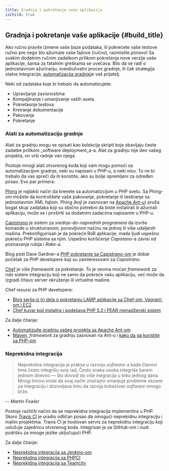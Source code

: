 ```yaml
---
title: Gradnja i pokretanje vaše aplikacije
isChild: true
---
```


## Gradnja i pokretanje vaše aplikacije {#build_title}

Ako ručno pravite izmene vaše baze podataka, ili pokrećete vaše testove ručno pre nego što ažurirate vaše fajlove (ručno), razmislite ponovo! Sa svakim dodatnim ručnim zadatkom prilikom pokretanja nove verzije vaše aplikacije, šansa za fatalnim greškama se uvećava. Bilo da se radi o jednostavnom ažuriranju, sveobuhvatni proces gradnje, ili čak strategija stalne integracije, [automatizacija gradnje](http://en.wikipedia.org/wiki/Build_automation)je vaš prijatelj.

Neki od zadataka koje bi trebalo da automatizujete:

* Upravljanje zavisnostima
* Kompajliranje i umanjivanje vaših aseta
* Pokretasnje testova
* Kreiranje dokumentacije
* Pakovanje
* Pokretanje


### Alati za automatizaciju gradnje

Alati za gradnju mogu se opisati kao kolekcija skripti koje obavljaju česte zadatke prilikom _software deployment_a-a. Alat za gradnju nije deo vašeg projekta, on vrši radnje van njega.

Postoje mnogi alati otvorenog koda koji vam mogu pomoći sa automatizacijom gradnje, neki su napisani u PHP-u, a neki nisu. To ne bi trebalo da vas spreči da ih koristite, ako su bolje opremljeni za određen posao. Evo par primera:

[Phing](http://www.phing.info/) je najlakši način da krenete sa automatizcijom u PHP svetu. Sa Phing-om možete da kontrolišete vaše pakovanje, pokretanje ili testiranje sa jednostavnim XML fajlom. Phing (koji je zasnovan na [Apache Ant-u](http://ant.apache.org/)) pruža bogat skup zadataka koji su obično potrebni da biste instalirali ili ažurirali aplikaciju, može se i proširiti sa dodatnim zadacima napisanim u PHP-u.

[Capistrano](https://github.com/capistrano/capistrano/wiki) je sistem za *srednje-do-naprednih programera* da izvrše komande u struktuiranom, ponovljivom načinu na jednoj ili više udaljenih mašina. Prekonfiguirisan je da pokreće RoR aplikacije, mada ljudi uspešno pokreću PHP sistema sa njim. Uspešno korišćenje _Capistano_-a zavisi od poznavanja rubija i _Rake_-a.

Blog post Dave Gardner-a [PHP pokretanje sa Capistrano-om](http://www.davegardner.me.uk/blog/2012/02/13/php-deployment-with-capistrano/) 
je dobar početak za PHP developere koji su zainteresovani za _Capistrano_.

[Chef](http://www.opscode.com/chef/) je više _framework_ za pokretanje. To je veoma moćan _framework_ za rubi sistem integraciju koji ne samo da pokreće vašu aplikaciju, već može da izgradi čitavo server okruženje ili virtuelne mašine.

Chef resursi za PHP developere:

* [Blog serija iz tri dela,o pokretanju LAMP aplikacije sa Chef-om, Vagrant-om i EC2](http://www.jasongrimes.org/2012/06/managing-lamp-environments-with-chef-vagrant-and-ec2-1-of-3/)
* [Chef kuvar koji instalira i podešava PHP 5.3 i PEAR menadžerski sistem](https://github.com/opscode-cookbooks/php)

Za dalje čitanje:

* [Automatizujte gradnju vašeg projekta sa Apache Ant-om](http://net.tutsplus.com/tutorials/other/automate-your-projects-with-apache-ant/)
* [Maven](http://maven.apache.org/), _framework_ za gradnju zasnovan na Ant-u i [kako da ga koristite sa PHP-om](http://www.php-maven.org/)

### Neprekidna integracija

> Neprekidna integracija je praksa u razvoju _software_-a kada članovi tima često integrišu svoj rad, 
> Često svaka osoba integriše barem jednom dnevno — što dovodi do više inegracija u toku jednog dana. Mnogi timovi misle da ovaj način značajno smanjuje probleme vezane za integraciju i dozvoljava timu da razvija kohezivan _software_ mnogo brže. 

*-- Martin Fowler*

Postoje različiti načini da se neprekidna integracija implementira u PHP. Skoro [Travis CI](https://travis-ci.org/) je uradio odličan posao da omogući neprekidnu integraciju i malim projektima. Travis CI je hostovan servis za neprekidnu integraciju koji uslužuje zajednicu otvorenog koda. Integrisan je sa GitHub-om i nudi podršku za mnoge jezike uključujući PHP.

Za dalje čitanje:

* [Neprekidna integracija sa Jenkins-om](http://jenkins-ci.org/)
* [Neprekidna integracija sa PHPCI](http://www.phptesting.org/)
* [Neprekidna integracija sa Teamcity](http://www.jetbrains.com/teamcity/)

